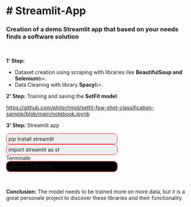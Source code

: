<h1> # Streamlit-App </h1>
<h3> Creation of a demo Streamlit app that based on your needs finds a software solution </h3>
<br>
<p>
<b>1' Step:</b> 
<ul>
         <li>Dataset creation using scraping with libraries like <b>BeautifulSoup and Selenium</b>b>.</li> 
         <li>Data Cleaning with library <b>Spacy</b>b>.</li>
</ul>

<b>2' Step:</b> Training and saving the <b>SetFit model</b>

https://github.com/philschmid/setfit-few-shot-classification-sample/blob/main/notebook.ipynb

<b>3' Step:</b> Streamlit app 
<div style="width:100%;max-width:300px;border-radius:10px;border:1px red solid;overflow:hidden">
<div style="background-color:#eeeeee;padding:5px">
pip install streamlit
</div>
</div>
<div style="width:100%;max-width:300px;border-radius:10px;border:1px red solid;overflow:hidden">
<div style="background-color:#eeeeee;padding:5px">
import streamlit as st
</div>
</div>
Terminale:
<div style="width:100%;max-width:300px;border-radius:10px;border:1px red solid;overflow:hidden">
<div style="background-color:#000000;padding:5px">
streamlit run Int.py        
</div>
</div>
</p>
<br>
<p>
<b>Conclusion:</b> The model needs to be trained more on more data, but it is a great personale project to discover these libraries and their functionality.
</p>
